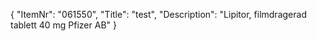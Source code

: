 {
  "ItemNr": "061550",
  "Title": "test",
  "Description": "Lipitor, filmdragerad tablett 40 mg Pfizer AB"
}